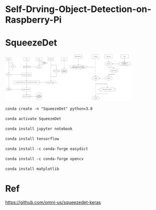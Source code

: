 # Self-Drving-Object-Detection-on-Raspberry-Pi

# SqueezeDet
<img src="https://raw.githubusercontent.com/Ratherman/Self-Drving-Object-Detection-on-Raspberry-Pi/main/imgs/train_structure.png" width="200" />
<img src="https://raw.githubusercontent.com/Ratherman/Self-Drving-Object-Detection-on-Raspberry-Pi/main/imgs/visualize_structure.png" width="200" />

```
conda create -n "SqueezeDet" python=3.8

conda activate SqueezeDet

conda install jupyter notebook

conda install tensorflow

conda install -c conda-forge easydict

conda install -c conda-forge opencv

conda install matplotlib
```

# Ref
https://github.com/omni-us/squeezedet-keras